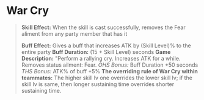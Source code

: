 # __War Cry__ #
> **Skill Effect:** When the skill is cast successfully, removes the Fear aliment from any party member that has it
>
> **Buff Effect:** Gives a buff that increases ATK by (Skill Level)% to the entire party
> **Buff Duration:** (15 + Skill Level) seconds
> **Game Description:** "Perform a rallying cry. Increases ATK for a while. Removes status ailment: Fear.
> *OHS Bonus:* Buff Duration +50 seconds
> *THS Bonus:* ATK% of buff +5%
> **The overriding rule of War Cry within teammates:** The higher skill lv one overrides the lower skill lv; if the skill lv is same, then longer sustaining time overrides shorter sustaining time.
